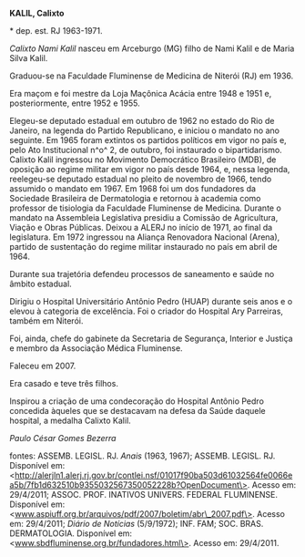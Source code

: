 **KALIL, Calixto**

\* dep. est. RJ 1963-1971.

*Calixto Nami Kalil* nasceu em Arceburgo (MG) filho de Nami Kalil e de
Maria Silva Kalil.

Graduou-se na Faculdade Fluminense de Medicina de Niterói (RJ) em 1936.

Era maçom e foi mestre da Loja Maçônica Acácia entre 1948 e 1951 e,
posteriormente, entre 1952 e 1955.

Elegeu-se deputado estadual em outubro de 1962 no estado do Rio de
Janeiro, na legenda do Partido Republicano, e iniciou o mandato no ano
seguinte. Em 1965 foram extintos os partidos políticos em vigor no país
e, pelo Ato Institucional n^o^ 2, de outubro, foi instaurado o
bipartidarismo. Calixto Kalil ingressou no Movimento Democrático
Brasileiro (MDB), de oposição ao regime militar em vigor no país desde
1964, e, nessa legenda, reelegeu-se deputado estadual no pleito de
novembro de 1966, tendo assumido o mandato em 1967. Em 1968 foi um dos
fundadores da Sociedade Brasileira de Dermatologia e retornou à academia
como professor de tisiologia da Faculdade Fluminense de Medicina.
Durante o mandato na Assembleia Legislativa presidiu a Comissão de
Agricultura, Viação e Obras Públicas. Deixou a ALERJ no início de 1971,
ao final da legislatura. Em 1972 ingressou na Aliança Renovadora
Nacional (Arena), partido de sustentação do regime militar instaurado no
país em abril de 1964.

Durante sua trajetória defendeu processos de saneamento e saúde no
âmbito estadual.

Dirigiu o Hospital Universitário Antônio Pedro (HUAP) durante seis anos
e o elevou à categoria de excelência. Foi o criador do Hospital Ary
Parreiras, também em Niterói.

Foi, ainda, chefe do gabinete da Secretaria de Segurança, Interior e
Justiça e membro da Associação Médica Fluminense.

Faleceu em 2007.

Era casado e teve três filhos.

Inspirou a criação de uma condecoração do Hospital Antônio Pedro
concedida àqueles que se destacavam na defesa da Saúde daquele hospital,
a medalha Calixto Kalil.

*Paulo César Gomes Bezerra*

fontes: ASSEMB. LEGISL. RJ. *Anais* (1963, 1967); ASSEMB. LEGISL. RJ.
Disponível em:
\<http://alerjln1.alerj.rj.gov.br/contlei.nsf/01017f90ba503d61032564fe0066ea5b/7fb1d632510b9355032567350052228b?OpenDocument\>.
Acesso em: 29/4/2011; ASSOC. PROF. INATIVOS UNIVERS. FEDERAL FLUMINENSE.
Disponível em:
\<www.aspiuff.org.br/arquivos/pdf/2007/boletim/abr\_2007.pdf\>. Acesso
em: 29/4/2011; *Diário de Notícias* (5/9/1972); INF. FAM; SOC. BRAS.
DERMATOLOGIA. Disponível em:
\<www.sbdfluminense.org.br/fundadores.html\>. Acesso em: 29/4/2011.
